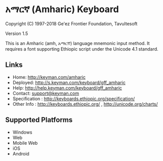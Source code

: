 አማርኛ (Amharic) Keyboard
=======================

Copyright (C) 1997-2018 Ge'ez Frontier Foundation, Tavultesoft

Version 1.5

This is an Amharic (amh, አማርኛ) language mnemonic input method.  It requires a font supporting
Ethiopic script under the Unicode 4.1 standard.

Links
-----

 * Home:     <http://keyman.com/amharic>
 * Deployed: <http://s.keyman.com/keyboard/gff_amharic>
 * Help:     <http://help.keyman.com/keyboard/gff_amharic>
 * Contact:  <support@keyman.com>
 * Specification :  http://keyboards.ethiopic.org/specification/
 * Other Info    :  http://keyboards.ethiopic.org/ , http://unicode.org/charts/

Supported Platforms
-------------------
 * Windows
 * Web
 * Mobile Web
 * iOS
 * Android
